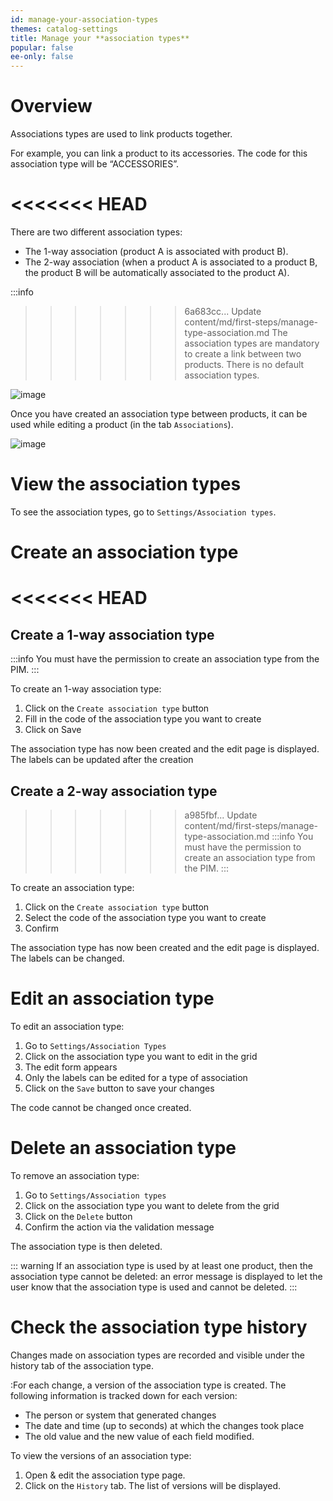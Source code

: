 ```yaml
---
id: manage-your-association-types
themes: catalog-settings
title: Manage your **association types**
popular: false
ee-only: false
---
```


# Overview

Associations types are used to link products together.

For example, you can link a product to its accessories. The code for this association type will be “ACCESSORIES”.

<<<<<<< HEAD
=======
There are two different association types:
*   The 1-way association (product A is associated with product B).
*   The 2-way association (when a product A is associated to a product B, the product B will be automatically associated to the product A).

:::info
>>>>>>> 6a683cc... Update content/md/first-steps/manage-type-association.md
The association types are mandatory to create a link between two products. There is no default association types.

![image](../img/Settings_AssociationsTypes.png)

Once you have created an association type between products, it can be used while editing a product (in the tab `Associations`).

![image](../img/Products_PEF7.png)

# View the association types

To see the association types, go to `Settings/Association types`.

# Create an association type

<<<<<<< HEAD
=======
## Create a 1-way association type

:::info
You must have the permission to create an association type from the PIM.
:::

To create an 1-way association type:
1.  Click on the `Create association type` button
1.  Fill in the code of the association type you want to create
1.  Click on Save

The association type has now been created and the edit page is displayed.  
The labels can be updated after the creation

## Create a 2-way association type

>>>>>>> a985fbf... Update content/md/first-steps/manage-type-association.md
:::info
You must have the permission to create an association type from the PIM.
:::

To create an association type:
1.  Click on the `Create association type` button
1.  Select the code of the association type you want to create
1.  Confirm

The association type has now been created and the edit page is displayed.  
The labels can be changed.

# Edit an association type

To edit an association type:
1.  Go to `Settings/Association Types`
1.  Click on the association type you want to edit in the grid
1.  The edit form appears
1.  Only the labels can be edited for a type of association  
1.  Click on the `Save` button to save your changes

The code cannot be changed once created.

# Delete an association type

To remove an association type:
1.  Go to `Settings/Association types`
1.  Click on the association type you want to delete from the grid
1.  Click on the `Delete` button
1.  Confirm the action via the validation message

The association type is then deleted.

::: warning
If an association type is used by at least one product, then the association type cannot be deleted: an error message is displayed to let the user know that the association type is used and cannot be deleted.
:::

# Check the association type history

Changes made on association types are recorded and visible under the history tab of the association type. 

:For each change, a version of the association type is created. The following information is tracked down for each version:

*   The person or system that generated changes
*   The date and time (up to seconds) at which the changes took place
*   The old value and the new value of each field modified.

To view the versions of an association type:

1.  Open & edit the association type page.
1.  Click on the `History` tab. The list of versions will be displayed.

